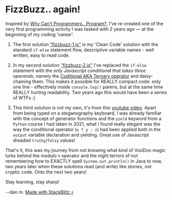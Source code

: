 # FizzBuzz.. again!

Inspired by [Why Can't Programmers.. Program?](https://blog.codinghorror.com/why-cant-programmers-program/), I've re-created one of the very first programming activity I was tasked with 2 years ago ― at the beginning of my coding 'career'. 

1. The first solution ["fizzbuzz-1.js"](./fizzbuzz-1.js) is my 'Clean Code' solution with the standard `if-else` statement flow, descriptive variable names - well written, easy to read code.

2. In my second solution ["fizzbuzz-2.js"](./fizzbuzz-2.js) I've replaced the `if-else` statement with *the only Javascript conditional that takes three operands*, namely the [Coditional AKA Ternary operator](https://danmarius.dev/conditional-aka-ternary-operator) and daisy-chaining them. This makes it possible for REALLY compact code: only one line - effectively inside `console.log()` parens, but at the same time REALLY hurting readability. Two years ago this would have been a series of WTFs :)

3. This third solution is not my own, it's from this [youtube video](https://www.youtube.com/watch?v=RBBiri3CD6w). Apart from being typed on a steganography keyboard, I was already familiar with the concept of generator functions and the `yield` keyword from a `Python` course I had taken in 2021, what I found really elegant was the way the conditional operator (`x ? y : z`) had been applied both in the `output` variable declaration and yielding. Great use of Javascript dreaded `truthy`/`falsy` values!

That's it, this was my journey from not knowing what kind of VooDoo magic lurks behind the modulo `%` operator and the night terrors of not remembering how to EXACTLY spell `System.out.println()` in Java to now, two years later when these solutions read (and write) like stories, not cryptic code. Onto the next two years! 

Stay learning, stay sharp!

--dan m.
[Made with StackBlitz ⚡️](https://stackblitz.com/edit/node-u7g68z)
